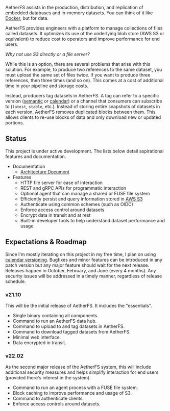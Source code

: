AetherFS assists in the production, distribution, and replication of embedded databases and in-memory datasets.
You can think of it like [Docker][], but for data.

[Docker]: https://docker.com

AetherFS provides engineers with a platform to manage collections of files called datasets. It optimizes its use of the 
underlying blob store (AWS S3 or equivalent) to reduce cost to operators and improve performance for end users.

_Why not use S3 directly or a file server?_

While this is an option, there are several problems that arise with this solution. For example, to produce two 
references to the same dataset, you must upload the same set of files twice. If you want to produce three references, 
then three times (and so on). This comes at a cost of additional time in your pipeline and storage costs.

Instead, producers tag datasets in AetherFS. A tag can refer to a specific version ([semantic][] or [calendar][]) or a
channel that consumers can subscribe to (`latest`, `stable`, etc.). Instead of storing entire snapshots of datasets
in each version, AetherFS removes duplicated blocks between them. This allows clients to re-use blocks of data and only
download new or updated portions.

[semantic]: https://semver.org
[calendar]: https://calver.org

## Status

This project is under active development. The lists below detail aspirational features and documentation.

- Documentation
  - [Architecture Document](https://github.com/mjpitz/aetherfs/blob/main/ARCHITECTURE.md)
- Features
  - HTTP file server for ease of interaction
  - REST and gRPC APIs for programmatic interaction
  - Optional agent that can manage a shared or FUSE file system
  - Efficiently persist and query information stored in [AWS S3][]
  - Authenticate using common schemes (such as OIDC)
  - Enforce access control around datasets
  - Encrypt data in transit and at rest
  - Built-in developer tools to help understand dataset performance and usage

[AWS S3]: https://docs.aws.amazon.com/AmazonS3/latest/API/Welcome.html


## Expectations & Roadmap

Since I'm mostly iterating on this project in my free time, I plan on using [calendar versioning][]. Bugfixes and minor
features can be introduced in any patch version but any major feature should wait for the next release. Releases happen 
in October, February, and June (every 4 months). Any security issues will be addressed in a timely manner, regardless of
release schedule.

[calendar versioning]: https://calver.org

### v21.10

This will be the initial release of AetherFS. It includes the "essentials".

- Single binary containing all components.
- Command to run an AetherFS data hub.
- Command to upload to and tag datasets in AetherFS.
- Command to download tagged datasets from AetherFS.
- Minimal web interface.
- Data encrypted in transit.

### v22.02

As the second major release of the AetherFS system, this will include additional security measures and helps simplify
interaction for end users (provided there's interest in the system).

- Command to run an agent process with a FUSE file system.
- Block caching to improve performance and usage of S3.
- Command to authenticate clients.
- Enforce access controls around datasets.
